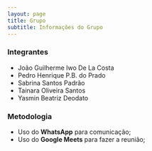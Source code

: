 ```yaml
---
layout: page
title: Grupo
subtitle: Informações do Grupo
---
```


### Integrantes 

- João Guilherme Iwo De La Costa
- Pedro Henrique P.B. do Prado
- Sabrina Santos Padrão
- Tainara Oliveira Santos
- Yasmin Beatriz Deodato


### Metodologia

* Uso do **WhatsApp** para comunicação;
* Uso do **Google Meets** para fazer a reunião;
